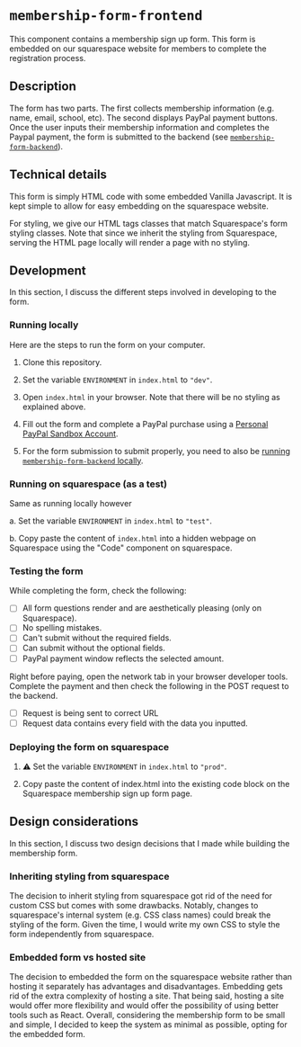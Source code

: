 # `membership-form-frontend`

This component contains a membership sign up form. This form is embedded on our squarespace website for members to complete the registration process.

## Description

The form has two parts. The first collects membership information (e.g. name, email, school, etc).
The second displays PayPal payment buttons.
Once the user inputs their membership information and completes the Paypal payment, the form is submitted to the backend
(see [`membership-form-backend`](../membership-form-backend)).

## Technical details

This form is simply HTML code with some embedded Vanilla Javascript.
It is kept simple to allow for easy embedding on the squarespace website.

For styling, we give our HTML tags classes that match Squarespace's form styling classes.
Note that since we inherit the styling from Squarespace, serving the HTML page locally will render a page with no styling.

## Development

In this section, I discuss the different steps involved in developing to the form.

### Running locally

Here are the steps to run the form on your computer.

1. Clone this repository.

2. Set the variable `ENVIRONMENT` in `index.html` to `"dev"`.

3. Open `index.html` in your browser. Note that there will be no styling as explained above.

4. Fill out the form and complete a PayPal purchase using a [Personal PayPal Sandbox Account](https://developer.paypal.com/docs/api-basics/sandbox/accounts/).

5. For the form submission to submit properly, you need to also be [running `membership-form-backend` locally](../membership-form-backend/README.md).

### Running on squarespace (as a test)

Same as running locally however

a. Set the variable `ENVIRONMENT` in `index.html` to `"test"`.

b. Copy paste the content of `index.html` into a hidden webpage on Squarespace using the "Code" component on squarespace.

### Testing the form

While completing the form, check the following:

- [ ] All form questions render and are aesthetically pleasing (only on Squarespace).
- [ ] No spelling mistakes.
- [ ] Can't submit without the required fields.
- [ ] Can submit without the optional fields.
- [ ] PayPal payment window reflects the selected amount.

Right before paying, open the network tab in your browser developer tools.
Complete the payment and then check the following in the POST request to the backend.

- [ ] Request is being sent to correct URL
- [ ] Request data contains every field with the data you inputted.

### Deploying the form on squarespace

1. :warning: Set the variable `ENVIRONMENT` in `index.html` to `"prod"`.

2. Copy paste the content of index.html into the existing code block on the Squarespace membership sign up form page.

## Design considerations

In this section, I discuss two design decisions that I made while building the membership form.

### Inheriting styling from squarespace

The decision to inherit styling from squarespace got rid of the need for custom CSS but comes with some drawbacks.
Notably, changes to squarespace's internal system (e.g. CSS class names) could break the styling of the form.
Given the time, I would write my own CSS to style the form independently from squarespace.

### Embedded form vs hosted site

The decision to embedded the form on the squarespace website rather than hosting it separately has advantages and disadvantages.
Embedding gets rid of the extra complexity of hosting a site.
That being said, hosting a site would offer more flexibility and would offer the possibility of using better tools such as React.
Overall, considering the membership form to be small and simple, I decided to keep the system as minimal as possible, opting for the embedded form.